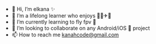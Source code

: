 - 👋 Hi, I’m elkana ✨
- 👀 I’m a lifelong learner who enjoys 🎸📱✈🏀
- 🌱 I’m currently learning to fly fpv 🚁
- 💞️ I’m looking to collaborate on any Android/iOS 📱 project
- 📫 How to reach me kanahcode@gmail.com

<!---
elkana-m/elkana-m is a ✨ special ✨ repository because its `README.md` (this file) appears on your GitHub profile.
You can click the Preview link to take a look at your changes.
--->
